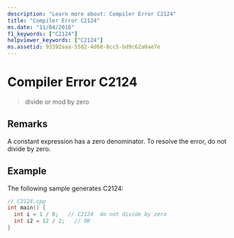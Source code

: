 ```yaml
---
description: "Learn more about: Compiler Error C2124"
title: "Compiler Error C2124"
ms.date: "11/04/2016"
f1_keywords: ["C2124"]
helpviewer_keywords: ["C2124"]
ms.assetid: 93392aaa-5582-4d68-8cc5-bd9c62a0ae7e
---
```

# Compiler Error C2124

> divide or mod by zero

## Remarks

A constant expression has a zero denominator. To resolve the error, do not divide by zero.

## Example

The following sample generates C2124:

```cpp
// C2124.cpp
int main() {
  int i = 1 / 0;   // C2124  do not divide by zero
  int i2 = 12 / 2;   // OK
}
```
